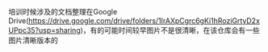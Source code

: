培训时候涉及的文档整理在Google Drive(https://drive.google.com/drive/folders/1IrAXpCgrc6gKi1hRoziGrtyD2xUPpc35?usp=sharing)，有的可能时间较早图片不是很清晰，在该仓库会有一些图片清晰版本的
